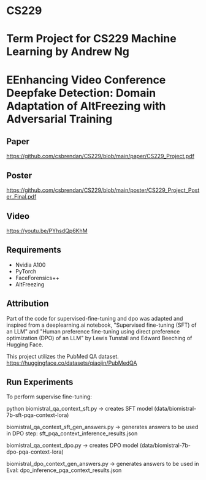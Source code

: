 # CS229
# Term Project for CS229 Machine Learning by Andrew Ng

# 

# EEnhancing Video Conference Deepfake Detection: Domain Adaptation of AltFreezing with Adversarial Training

## Paper
https://github.com/csbrendan/CS229/blob/main/paper/CS229_Project.pdf

## Poster
https://github.com/csbrendan/CS229/blob/main/poster/CS229_Project_Poster_Final.pdf

## Video
https://youtu.be/PYhsdQp6KhM

## Requirements

- Nvidia A100
- PyTorch
- FaceForensics++
- AltFreezing

## Attribution

Part of the code for supervised-fine-tuning and dpo was adapted and inspired from a deeplearning.ai notebook, "Supervised fine-tuning (SFT) of an LLM" and "Human preference fine-tuning using direct preference optimization (DPO) of an LLM" by Lewis Tunstall and Edward Beeching of Hugging Face. 

This project utilizes the PubMed QA dataset.
https://huggingface.co/datasets/qiaojin/PubMedQA


## Run Experiments

To perform supervise fine-tuning:

python biomistral_qa_context_sft.py  -> creates SFT model (data/biomistral-7b-sft-pqa-context-lora)

biomistral_qa_context_sft_gen_answers.py -> generates answers to be used in DPO step: sft_pqa_context_inference_results.json

biomistral_qa_context_dpo.py -> creates DPO model (data/biomistral-7b-dpo-pqa-context-lora)

biomistral_dpo_context_gen_answers.py -> generates answers to be used in Eval: dpo_inference_pqa_context_results.json


